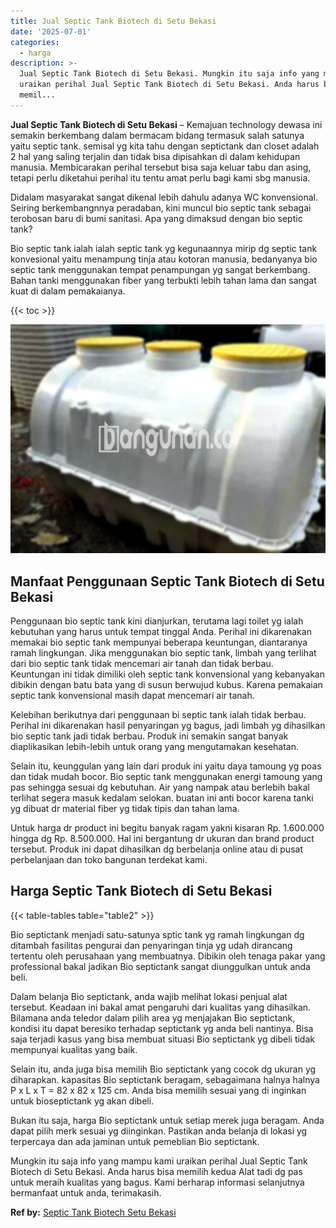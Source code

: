 ```yaml
---
title: Jual Septic Tank Biotech di Setu Bekasi
date: '2025-07-01'
categories:
  - harga
description: >-
  Jual Septic Tank Biotech di Setu Bekasi. Mungkin itu saja info yang mampu kami
  uraikan perihal Jual Septic Tank Biotech di Setu Bekasi. Anda harus bisa
  memil...
---
```


**Jual Septic Tank Biotech di Setu Bekasi** – Kemajuan technology dewasa ini semakin berkembang dalam bermacam bidang termasuk salah satunya yaitu septic tank. semisal yg kita tahu dengan septictank dan closet adalah 2 hal yang saling terjalin dan tidak bisa dipisahkan di dalam kehidupan manusia. Membicarakan perihal tersebut bisa saja keluar tabu dan asing, tetapi perlu diketahui perihal itu tentu amat perlu bagi kami sbg manusia.

Didalam masyarakat sangat dikenal lebih dahulu adanya WC konvensional. Seiring berkembangnnya peradaban, kini muncul bio septic tank sebagai terobosan baru di bumi sanitasi. Apa yang dimaksud dengan bio septic tank?

Bio septic tank ialah ialah septic tank yg kegunaannya mirip dg septic tank konvesional yaitu menampung tinja atau kotoran manusia, bedanyanya bio septic tank menggunakan tempat penampungan yg sangat berkembang. Bahan tanki menggunakan fiber yang terbukti lebih tahan lama dan sangat kuat di dalam pemakaianya.

{{< toc >}}

![Jual Septic Tank Biotech di Setu Bekasi](/images/jual-bio-septictank-19.png)

## Manfaat Penggunaan Septic Tank Biotech di Setu Bekasi

Penggunaan bio septic tank kini dianjurkan, terutama lagi toilet yg ialah kebutuhan yang harus untuk tempat tinggal Anda. Perihal ini dikarenakan memakai bio septic tank mempunyai beberapa keuntungan, diantaranya ramah lingkungan. Jika menggunakan bio septic tank, limbah yang terlihat dari bio septic tank tidak mencemari air tanah dan tidak berbau. Keuntungan ini tidak dimiliki oleh septic tank konvensional yang kebanyakan dibikin dengan batu bata yang di susun berwujud kubus. Karena pemakaian septic tank konvensional masih dapat mencemari air tanah.

Kelebihan berikutnya dari penggunaan bi septic tank ialah tidak berbau. Perihal ini dikarenakan hasil penyaringan yg bagus, jadi limbah yg dihasilkan bio septic tank jadi tidak berbau. Produk ini semakin sangat banyak diaplikasikan lebih-lebih untuk orang yang mengutamakan kesehatan.

Selain itu, keunggulan yang lain dari produk ini yaitu daya tamoung yg poas dan tidak mudah bocor. Bio septic tank menggunakan energi tamoung yang pas sehingga sesuai dg kebutuhan. Air yang nampak atau berlebih bakal terlihat segera masuk kedalam selokan. buatan ini anti bocor karena tanki yg dibuat dr material fiber yg tidak tipis dan tahan lama.

Untuk harga dr product ini begitu banyak ragam yakni kisaran Rp. 1.600.000 hingga dg Rp. 8.500.000. Hal ini bergantung dr ukuran dan brand product tersebut. Produk ini dapat dihasilkan dg berbelanja online atau di pusat perbelanjaan dan toko bangunan terdekat kami.

## Harga Septic Tank Biotech di Setu Bekasi

{{< table-tables table="table2" >}}

Bio septictank menjadi satu-satunya sptic tank yg ramah lingkungan dg ditambah fasilitas pengurai dan penyaringan tinja yg udah dirancang tertentu oleh perusahaan yang membuatnya. Dibikin oleh tenaga pakar yang professional bakal jadikan Bio septictank sangat diunggulkan untuk anda beli.

Dalam belanja Bio septictank, anda wajib melihat lokasi penjual alat tersebut. Keadaan ini bakal amat pengaruhi dari kualitas yang dihasilkan. Bilamana anda teledor dalam pilih area yg menjajakan Bio septictank, kondisi itu dapat beresiko terhadap septictank yg anda beli nantinya. Bisa saja terjadi kasus yang bisa membuat situasi Bio septictank yg dibeli tidak mempunyai kualitas yang baik.

Selain itu, anda juga bisa memilih Bio septictank yang cocok dg ukuran yg diharapkan. kapasitas Bio septictank beragam, sebagaimana halnya halnya P x L x T = 82 x 82 x 125 cm. Anda bisa memilih sesuai yang di inginkan untuk bioseptictank yg akan dibeli.

Bukan itu saja, harga Bio septictank untuk setiap merek juga beragam. Anda dapat pilih merk sesuai yg diinginkan. Pastikan anda belanja di lokasi yg terpercaya dan ada jaminan untuk pemeblian Bio septictank.

Mungkin itu saja info yang mampu kami uraikan perihal Jual Septic Tank Biotech di Setu Bekasi. Anda harus bisa memilih kedua Alat tadi dg pas untuk meraih kualitas yang bagus. Kami berharap informasi selanjutnya bermanfaat untuk anda, terimakasih.

**Ref by:** [Septic Tank Biotech Setu Bekasi](https://id.wikipedia.org/wiki/Septic)
